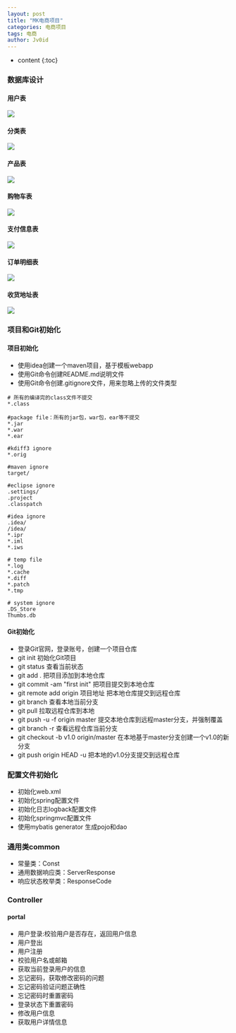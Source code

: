 ```yaml
---
layout: post
title: "MK电商项目"
categories: 电商项目
tags: 电商
author: Jv0id
---
```


* content
{:toc}

### 数据库设计



#### 用户表

![](https://raw.githubusercontent.com/jv0id/jv0id.github.io/master/images/dianshang/dianshangbiao1.png)

#### 分类表

![](https://raw.githubusercontent.com/jv0id/jv0id.github.io/master/images/dianshang/dianshangbiao2.png)

#### 产品表

![](https://raw.githubusercontent.com/jv0id/jv0id.github.io/master/images/dianshang/dianshangbiao3.png)

#### 购物车表

![](https://raw.githubusercontent.com/jv0id/jv0id.github.io/master/images/dianshang/dianshangbiao4.png)

#### 支付信息表

![](https://raw.githubusercontent.com/jv0id/jv0id.github.io/master/images/dianshang/dianshangbiao5.png)

#### 订单明细表

![](https://raw.githubusercontent.com/jv0id/jv0id.github.io/master/images/dianshang/dianshangbiao6.png)

#### 收货地址表

![](https://raw.githubusercontent.com/jv0id/jv0id.github.io/master/images/dianshang/dianshangbiao7.png)

### 项目和Git初始化

#### 项目初始化

- 使用idea创建一个maven项目，基于模板webapp
- 使用Git命令创建README.md说明文件
- 使用Git命令创建.gitignore文件，用来忽略上传的文件类型

```
# 所有的编译完的class文件不提交
*.class

#package file：所有的jar包，war包，ear等不提交
*.jar
*.war
*.ear

#kdiff3 ignore
*.orig

#maven ignore
target/

#eclipse ignore
.settings/
.project
.classpatch

#idea ignore
.idea/
/idea/
*.ipr
*.iml
*.iws

# temp file
*.log
*.cache
*.diff
*.patch
*.tmp

# system ignore
.DS_Store
Thumbs.db

```

#### Git初始化

- 登录Git官网，登录账号，创建一个项目仓库
- git init 初始化Git项目
- git status 查看当前状态
- git add .   把项目添加到本地仓库
- git commit -am "first init"   把项目提交到本地仓库
- git remote add origin 项目地址         把本地仓库提交到远程仓库
- git branch    查看本地当前分支
- git pull 拉取远程仓库到本地
- git push -u -f origin master   提交本地仓库到远程master分支，并强制覆盖
- git branch -r   查看远程仓库当前分支
- git checkout -b v1.0 origin/master    在本地基于master分支创建一个v1.0的新分支
- git push origin HEAD -u     把本地的v1.0分支提交到远程仓库



### 配置文件初始化

- 初始化web.xml
- 初始化spring配置文件
- 初始化日志logback配置文件
- 初始化springmvc配置文件
- 使用mybatis generator 生成pojo和dao

### 通用类common

- 常量类：Const
- 通用数据响应类：ServerResponse
- 响应状态枚举类：ResponseCode

### Controller

#### portal

- 用户登录:校验用户是否存在，返回用户信息
- 用户登出
- 用户注册
- 校验用户名或邮箱
- 获取当前登录用户的信息
- 忘记密码，获取修改密码的问题
- 忘记密码验证问题正确性
- 忘记密码时重置密码
- 登录状态下重置密码
- 修改用户信息
- 获取用户详情信息
